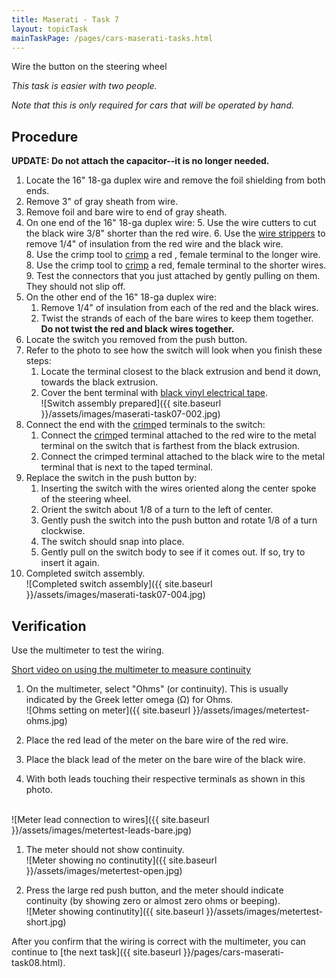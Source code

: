 ```yaml
---
title: Maserati - Task 7
layout: topicTask
mainTaskPage: /pages/cars-maserati-tasks.html
---
```


Wire the button on the steering wheel

_This task is easier with two people._

_Note that this is only required for cars that will be operated by hand._

## Procedure

**UPDATE: Do not attach the capacitor--it is no longer needed.**

1. Locate the 16" 18-ga duplex wire and remove the foil shielding from both ends.
2. Remove 3" of gray sheath from wire.
3. Remove foil and bare wire to end of gray sheath.
4. On one end of the 16" 18-ga duplex wire:
	5. Use the wire cutters to cut the black wire 3/8" shorter than the red wire.
	6. Use the [wire strippers](https://youtu.be/znljircthKs) to remove 1/4" of insulation from the red wire and the black wire.	
	8. Use the crimp tool to [crimp](https://youtu.be/znWw6qUWQW0) a red , female terminal to the longer wire.
	8. Use the crimp tool to [crimp](https://youtu.be/znWw6qUWQW0) a red, female terminal to the shorter wires.
	9. Test the connectors that you just attached by gently pulling on them. They should not slip off.
10. On the other end of the 16" 18-ga duplex wire:
	1. Remove 1/4" of insulation from each of the red and the black wires.
	2. Twist the strands of each of the bare wires to keep them together. **Do not twist the red and black wires together.**
10. Locate the switch you removed from the push button.
11. Refer to the photo to see how the switch will look when you finish these steps:
	1. Locate the terminal closest to the black extrusion and bend it down, towards the black extrusion.
	2. Cover the bent terminal with [black vinyl electrical tape](https://youtu.be/YtZQfntDxcY).<br>![Switch assembly prepared]({{ site.baseurl }}/assets/images/maserati-task07-002.jpg)
11. Connect the end with the [crimp](https://youtu.be/znWw6qUWQW0)ed terminals to the switch:
	1. Connect the [crimp](https://youtu.be/znWw6qUWQW0)ed terminal attached to the red wire to the metal terminal on the switch that is farthest from the black extrusion.
	2. Connect the crimped terminal attached to the black wire to the metal terminal that is next to the taped terminal.
15. Replace the switch in the push button by:
	1. Inserting the switch with the wires oriented along the center spoke of the steering wheel.
	2. Orient the switch about 1/8 of a turn to the left of center.
	3. Gently push the switch into the push button and rotate 1/8 of a turn clockwise.
	4. The switch should snap into place.
	5. Gently pull on the switch body to see if it comes out. If so, try to insert it again.
16. Completed switch assembly.<br>![Completed switch assembly]({{ site.baseurl }}/assets/images/maserati-task07-004.jpg)

## Verification

Use the multimeter to test the wiring.

[Short video on using the multimeter to measure continuity](https://youtu.be/x3cjTQxXr0g)

1. On the multimeter, select "Ohms" (or continuity). This is usually indicated by the Greek letter omega (&#937;) for Ohms. <br>![Ohms setting on meter]({{ site.baseurl }}/assets/images/metertest-ohms.jpg)

2. Place the red lead of the meter on the bare wire of the red wire.
3. Place the black lead of the meter on the bare wire of the black wire.
4. With both leads touching their respective terminals as shown in this photo. 

<br>![Meter lead connection to wires]({{ site.baseurl }}/assets/images/metertest-leads-bare.jpg)


1. The meter should not show continuity.<br>![Meter showing no continutity]({{ site.baseurl }}/assets/images/metertest-open.jpg)


2. Press the large red push button, and the meter should indicate continuity (by showing zero or almost zero ohms or beeping).<br>![Meter showing continutity]({{ site.baseurl }}/assets/images/metertest-short.jpg)

After you confirm that the wiring is correct with the multimeter, you can continue to [the next task]({{ site.baseurl }}/pages/cars-maserati-task08.html).
